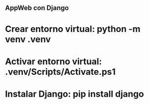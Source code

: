 ## AppWeb con Django ## 

# Crear entorno virtual: python -m venv .venv

# Activar entorno virtual: .venv/Scripts/Activate.ps1

# Instalar Django: pip install django

# 